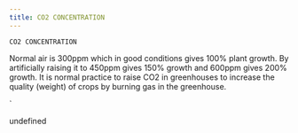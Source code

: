 ```yaml
---
title: CO2 CONCENTRATION
---
```

`CO2 CONCENTRATION`

Normal air is 300ppm which in good conditions gives 100% plant growth.  By artificially raising it to 450ppm gives 150% growth and 600ppm gives 200% growth.  It is normal practice to raise CO2 in greenhouses to increase the quality (weight) of crops by burning gas in the greenhouse.


`

undefined